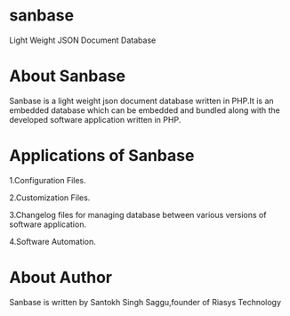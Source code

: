 # sanbase
Light Weight JSON Document Database

# About Sanbase
Sanbase is a light weight json document database written in PHP.It is an embedded database which can be embedded and bundled along with the developed software application written in PHP.

# Applications of Sanbase

1.Configuration Files.

2.Customization Files.

3.Changelog files for managing database between various versions of software application.

4.Software Automation. 


# About Author

Sanbase is written by Santokh Singh Saggu,founder of Riasys Technology
